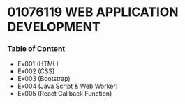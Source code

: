 # 01076119 WEB APPLICATION DEVELOPMENT

<h3>Table of Content</h3>
<ul>
  <li>Ex001 (HTML)</li>
  <li>Ex002 (CSS)</li>
  <li>Ex003 (Bootstrap)</li>
  <li>Ex004 (Java Script & Web Worker)</li>
  <li>Ex005 (React Callback Function)</li>
</ul>
